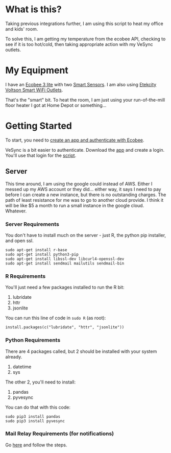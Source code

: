 # What is this?

Taking previous integrations further, I am using this script to heat my office 
and kids' room. 

To solve this, I am getting my temperature from the ecobee API, checking to see 
if it is too hot/cold, then taking appropriate action with my VeSync outlets.

# My Equipment

I have an [Ecobee 3 lite](https://www.ecobee.com/ecobee3-lite/) with two 
[Smart Sensors](https://www.ecobee.com/en-us/smart-sensor/). I am also using 
[Etekcity Voltson Smart WiFi Outlets](http://www.vesync.com/esw01usa). 

That's the "smart" bit. To heat the room, I am just using your run-of-the-mill 
floor heater I got at Home Depot or something... 

# Getting Started

To start, you need to 
[create an app and authenticate with Ecobee](https://github.com/jrozra200/ecobee_vesync_connect/blob/master/initiating_ecobee_login.md).

VeSync is a bit easier to authenticate. Download the [app](https://itunes.apple.com/us/app/vesync/id1289575311?mt=8) 
and create a login. You'll use that login for the 
[script](https://github.com/jrozra200/ecobee_vesync_connect/blob/master/vesync.py).

## Server

This time around, I am using the google could instead of AWS. Either I messed up 
my AWS account or they did... either way, it says I need to pay before I can 
create a new instance, but there is no outstanding charges. The path of least 
resistance for me was to go to another cloud provide. I think it will be like $5 
a month to run a small instance in the google cloud. Whatever.

### Server Requirements

You don't have to install much on the server - just R, the python pip installer, 
and open ssl. 

```
sudo apt-get install r-base
sudo apt-get install python3-pip
sudo apt-get install libssl-dev libcurl4-openssl-dev
sudo apt-get install sendmail mailutils sendmail-bin
```

### R Requirements

You'll just need a few packages installed to run the R bit:

1. lubridate
2. httr
3. jsonlite

You can run this line of code in `sudo R` (as root): 

```
install.packages(c("lubridate", "httr", "jsonlite"))
```

### Python Requirements

There are 4 packages called, but 2 should be installed with your system already. 

1. datetime
2. sys

The other 2, you'll need to install:

1. pandas
2. pyvesync

You can do that with this code:

```
sudo pip3 install pandas
sudo pip3 install pyvesync
```

### Mail Relay Requirements (for notifications)

Go [here](https://linuxconfig.org/configuring-gmail-as-sendmail-email-relay) and 
follow the steps. 
